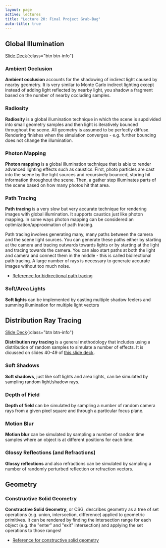 ```yaml
---
layout: page
active: lectures
title: "Lecture 20: Final Project Grab-Bag"
auto-title: true
---
```



## Global Illumination

[Slide Deck](https://docs.google.com/presentation/d/1MWH-IcK2I0JK39sADBSA0qj9zyM2W9JWPYme-MKkUNQ/edit?usp=sharing){:class="btn btn-info"}

### Ambient Occlusion

**Ambient occlusion** accounts for the shadowing of indirect light caused by nearby geometry.
It is very similar to Monte Carlo indirect lighting except instead of adding light reflected by nearby light, you shadow a fragment based on the number of nearby occluding samples.


### Radiosity

**Radiosity** is a global illumination technique in which the scene is supdivided into small geometry samples and then light is iteratively bounced throughout the scene.
All geometry is assumed to be perfectly diffuse.
Rendering finishes when the simulation converges - e.g. further bouncing does not change the illumination.


### Photon Mapping

**Photon mapping** is a global illumination technique that is able to render advanced lighting effects such as caustics.
First, photo particles are cast into the scene by the light sources and recursively bounced, storing hit information throughout the scene.
Then, a gather step illuminates parts of the scene based on how many photos hit that area.


### Path Tracing

**Path tracing** is a very slow but very accurate technique for rendering images with global illumination.
It supports caustics just like photon mapping.
In some ways photon mapping can be considered an optimization/approximation of path tracing.

Path tracing involves generating many, many paths between the camera and the scene light sources.
You can generate these paths either by starting at the camera and tracing outwards towards lights
or by starting at the light and tracing towards the camera.
You can also start paths at both the light and camera and connect them in the middle - this is called bidirectional path tracing.
A large number of rays is necessary to generate accurate images without too much noise.

- [Reference for bidirectional path tracing](https://graphics.stanford.edu/courses/cs348b-03/papers/veach-chapter10.pdf)


### Soft/Area Lights

**Soft lights** can be implemented by casting multiple shadow feelers and summing illumination for multiple light vectors



## Distribution Ray Tracing

[Slide Deck](https://docs.google.com/presentation/d/1Ne_-WUN0DvDOIJFrXX1wHDQFSItCCIGum3LsMjc5FC4/edit?usp=sharing){:class="btn btn-info"}

**Distribution ray tracing** is a general methodology that includes using a distribution of random samples to simulate a number of effects.
It is dicussed on slides 40-49 of [this slide deck](https://docs.google.com/presentation/d/1FaixfnT0TACwkWryQnqlD7PtdMg8eaSW7YKDKegKAW0/edit?usp=sharing).

### Soft Shadows

**Soft shadows**, just like soft lights and area lights, can be simulated by sampling random light/shadow rays.

### Depth of Field

**Depth of field** can be simulated by sampling a number of random camera rays from a given pixel square and through a particular focus plane.

### Motion Blur

**Motion blur** can be simulated by sampling a number of random time samples where an object is at different positions for each time.

### Glossy Reflections (and Refractions)

**Glossy reflections** and also refractions can be simulated by sampling a number of randomly perturbed reflection or refraction vectors.



## Geometry

### Constructive Solid Geometry

**Constructive Solid Geometry**, or CSG, describes geometry as a tree of set operations (e.g. union, interscetion, difference) applied to geometric primitives.
It can be rendered by finding the intersection range for each object (e.g. the "enter" and "exit" intersection) and applying the set operations to those ranges!

- [Reference for constructive solid geometry](http://web.cse.ohio-state.edu/~parent.1/classes/681/Lectures/19.RayTracingCSG.pdf)
